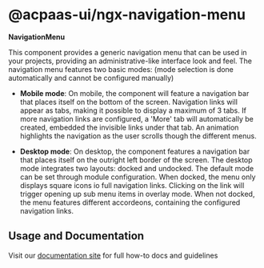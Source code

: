 # @acpaas-ui/ngx-navigation-menu

**NavigationMenu**

This component provides a generic navigation menu that can be used in your projects, providing an administrative-like interface look and feel. The navigation menu features two basic modes: (mode selection is done automatically and cannot be configured manually)

- **Mobile mode**: On mobile, the component will feature a navigation bar that places itself on the bottom of the screen. Navigation links will appear as tabs, making it possible to display a maximum of 3 tabs. If more navigation links are configured, a 'More' tab will automatically be created, embedded the invisible links under that tab. An animation highlights the navigation as the user scrolls though the different menus.

- **Desktop mode**: On desktop, the component features a navigation bar that places itself on the outright left border of the screen. The desktop mode integrates two layouts: docked and undocked. The default mode can be set through module configuration. When docked, the menu only displays square icons io full navigation links. Clicking on the link will trigger opening up sub menu items in overlay mode. When not docked, the menu features different accordeons, containing the configured navigation links.

## Usage and Documentation

Visit our [documentation site](https://digipolisantwerp.github.io/antwerp-ui_angular/modules/navigation-menu) for full how-to docs and guidelines
